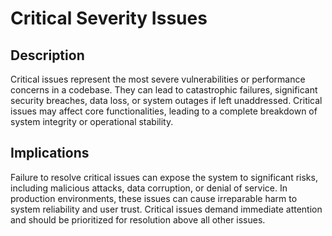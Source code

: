 # Critical Severity Issues

## Description

Critical issues represent the most severe vulnerabilities or performance concerns in a codebase. They can lead to
catastrophic failures, significant security breaches, data loss, or system outages if left unaddressed. Critical issues
may affect core functionalities, leading to a complete breakdown of system integrity or operational stability.

## Implications

Failure to resolve critical issues can expose the system to significant risks, including malicious attacks, data
corruption, or denial of service. In production environments, these issues can cause irreparable harm to system
reliability and user trust. Critical issues demand immediate attention and should be prioritized for resolution above
all other issues.
